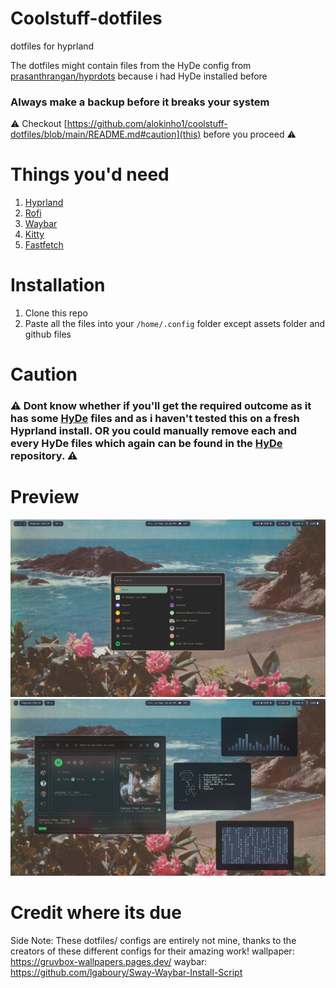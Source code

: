# Coolstuff-dotfiles
dotfiles for hyprland

The dotfiles might contain files from the HyDe config from [prasanthrangan/hyprdots](https://github.com/prasanthrangan/hyprdots) because i had HyDe installed before
### Always make a backup before it breaks your system

⚠️ Checkout [https://github.com/alokinho1/coolstuff-dotfiles/blob/main/README.md#caution](this) before you proceed ⚠️

# Things you'd need

1. [Hyprland](https://hyprland.org/)
2. [Rofi](https://github.com/davatorium/rofi)
3. [Waybar](https://github.com/Alexays/Waybar)
4. [Kitty](https://github.com/kovidgoyal/kitty)
5. [Fastfetch](https://github.com/fastfetch-cli/fastfetch)

# Installation
1. Clone this repo
2. Paste all the files into your `/home/.config` folder except assets folder and github files

# Caution

### ⚠ Dont know whether if you'll get the required outcome as it has some [HyDe](https://github.com/prasanthrangan/hyprdots) files and as i haven't tested this on a fresh Hyprland install. OR you could manually remove each and every HyDe files which again can be found in the [HyDe](https://github.com/prasanthrangan/hyprdots) repository. ⚠

# Preview

![Alt Text](assets/250214_13h02m02s_screenshot.png)
![Alt Text](assets/250214_13h02m30s_screenshot.png)


# Credit where its due

Side Note: These dotfiles/ configs are entirely not mine, thanks to the creators of these different configs for their amazing work!
wallpaper: https://gruvbox-wallpapers.pages.dev/
waybar: https://github.com/lgaboury/Sway-Waybar-Install-Script
